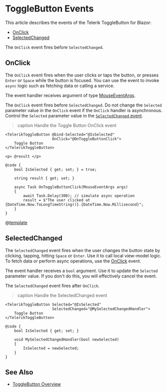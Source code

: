 
# ToggleButton Events

This article describes the events of the Telerik ToggleButton for Blazor:

* [OnClick](#onclick)
* [SelectedChanged](#selectedchanged)

The `OnClick` event fires before `SelectedChanged`.

## OnClick

The `OnClick` event fires when the user clicks or taps the button, or presses `Enter` or `Space` while the button is focused. You can use the event to invoke `async` logic such as fetching data or calling a service.

The event handler receives argument of type [MouseEventArgs](https://docs.microsoft.com/en-us/dotnet/api/microsoft.aspnetcore.components.web.mouseeventargs).

The `OnClick` event fires before `SelectedChanged`. Do not change the `Selected` parameter value in the `OnClick` event if the `OnClick` handler is asynchronous. Control the `Selected` parameter value in the [`SelectedChanged` event](#selectedchanged).

>caption Handle the Toggle Button OnClick event

````RAZOR
<TelerikToggleButton @bind-Selected="@IsSelected"
                     OnClick="@OnToggleButtonClick">
    Toggle Button
</TelerikToggleButton>

<p> @result </p>

@code {
    bool IsSelected { get; set; } = true;

    string result { get; set; }

    async Task OnToggleButtonClick(MouseEventArgs args)
    {
        await Task.Delay(300); // simulate async operation
        result = $"The user clicked at {DateTime.Now.ToLongTimeString()}.{DateTime.Now.Millisecond}";
    }
}
````

@[template](/_contentTemplates/common/general-info.md#event-callback-can-be-async)

## SelectedChanged

The `SelectedChanged` event fires when the user changes the button state by clicking, tapping, hitting `Space` or `Enter`. Use it to call local view-model logic. To fetch data or perform async operations, use the [OnClick](#onclick) event.

The event handler receives a `bool` argument. Use it to update the `Selected` parameter value. If you don't do this, you will effectively cancel the event.

The `SelectedChanged` event fires after `OnClick`.

>caption Handle the SelectedChanged event

````RAZOR
<TelerikToggleButton Selected="@IsSelected"
                     SelectedChanged="@MySelectedChangedHandler">
    Toggle Button
</TelerikToggleButton>

@code {
    bool IsSelected { get; set; }

    void MySelectedChangedHandler(bool newSelected)
    {
        IsSelected = newSelected;
    }
}
````

## See Also

* [ToggleButton Overview](slug:togglebutton-overview)
